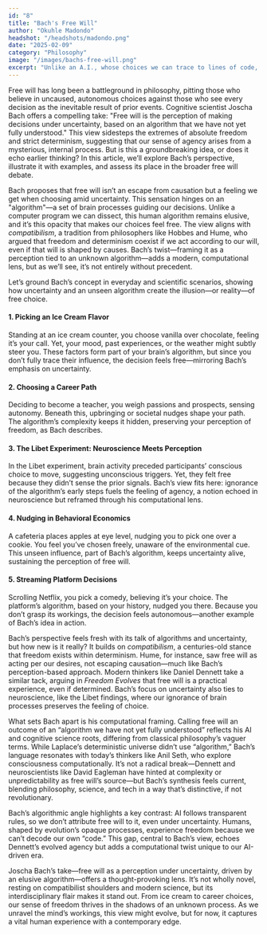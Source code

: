 ```yaml
---
id: "8"
title: "Bach's Free Will"
author: "Okuhle Madondo"
headshot: "/headshots/madondo.png"
date: "2025-02-09"
category: "Philosophy"
image: "/images/bachs-free-will.png"
excerpt: "Unlike an A.I., whose choices we can trace to lines of code, humans could be operating on a process so tangled that its very mystery might be why we feel free."
---
```


Free will has long been a battleground in philosophy, pitting those who believe in uncaused, autonomous choices against those who see every decision as the inevitable result of prior events. Cognitive scientist Joscha Bach offers a compelling take: "Free will is the perception of making decisions under uncertainty, based on an algorithm that we have not yet fully understood." This view sidesteps the extremes of absolute freedom and strict determinism, suggesting that our sense of agency arises from a mysterious, internal process. But is this a groundbreaking idea, or does it echo earlier thinking? In this article, we’ll explore Bach’s perspective, illustrate it with examples, and assess its place in the broader free will debate.

Bach proposes that free will isn’t an escape from causation but a feeling we get when choosing amid uncertainty. This sensation hinges on an "algorithm"—a set of brain processes guiding our decisions. Unlike a computer program we can dissect, this human algorithm remains elusive, and it’s this opacity that makes our choices feel free. The view aligns with *compatibilism*, a tradition from philosophers like Hobbes and Hume, who argued that freedom and determinism coexist if we act according to our will, even if that will is shaped by causes. Bach’s twist—framing it as a perception tied to an unknown algorithm—adds a modern, computational lens, but as we’ll see, it’s not entirely without precedent.

Let’s ground Bach’s concept in everyday and scientific scenarios, showing how uncertainty and an unseen algorithm create the illusion—or reality—of free choice.

#### 1. Picking an Ice Cream Flavor
Standing at an ice cream counter, you choose vanilla over chocolate, feeling it’s your call. Yet, your mood, past experiences, or the weather might subtly steer you. These factors form part of your brain’s algorithm, but since you don’t fully trace their influence, the decision feels free—mirroring Bach’s emphasis on uncertainty.

#### 2. Choosing a Career Path
Deciding to become a teacher, you weigh passions and prospects, sensing autonomy. Beneath this, upbringing or societal nudges shape your path. The algorithm’s complexity keeps it hidden, preserving your perception of freedom, as Bach describes.

#### 3. The Libet Experiment: Neuroscience Meets Perception
In the Libet experiment, brain activity preceded participants’ conscious choice to move, suggesting unconscious triggers. Yet, they felt free because they didn’t sense the prior signals. Bach’s view fits here: ignorance of the algorithm’s early steps fuels the feeling of agency, a notion echoed in neuroscience but reframed through his computational lens.

#### 4. Nudging in Behavioral Economics
A cafeteria places apples at eye level, nudging you to pick one over a cookie. You feel you’ve chosen freely, unaware of the environmental cue. This unseen influence, part of Bach’s algorithm, keeps uncertainty alive, sustaining the perception of free will.

#### 5. Streaming Platform Decisions
Scrolling Netflix, you pick a comedy, believing it’s your choice. The platform’s algorithm, based on your history, nudged you there. Because you don’t grasp its workings, the decision feels autonomous—another example of Bach’s idea in action.


Bach’s perspective feels fresh with its talk of algorithms and uncertainty, but how new is it really? It builds on *compatibilism*, a centuries-old stance that freedom exists within determinism. Hume, for instance, saw free will as acting per our desires, not escaping causation—much like Bach’s perception-based approach. Modern thinkers like Daniel Dennett take a similar tack, arguing in *Freedom Evolves* that free will is a practical experience, even if determined. Bach’s focus on uncertainty also ties to neuroscience, like the Libet findings, where our ignorance of brain processes preserves the feeling of choice.

What sets Bach apart is his computational framing. Calling free will an outcome of an “algorithm we have not yet fully understood” reflects his AI and cognitive science roots, differing from classical philosophy’s vaguer terms. While Laplace’s deterministic universe didn’t use “algorithm,” Bach’s language resonates with today’s thinkers like Anil Seth, who explore consciousness computationally. It’s not a radical break—Dennett and neuroscientists like David Eagleman have hinted at complexity or unpredictability as free will’s source—but Bach’s synthesis feels current, blending philosophy, science, and tech in a way that’s distinctive, if not revolutionary.

Bach’s algorithmic angle highlights a key contrast: AI follows transparent rules, so we don’t attribute free will to it, even under uncertainty. Humans, shaped by evolution’s opaque processes, experience freedom because we can’t decode our own “code.” This gap, central to Bach’s view, echoes Dennett’s evolved agency but adds a computational twist unique to our AI-driven era.

Joscha Bach’s take—free will as a perception under uncertainty, driven by an elusive algorithm—offers a thought-provoking lens. It’s not wholly novel, resting on compatibilist shoulders and modern science, but its interdisciplinary flair makes it stand out. From ice cream to career choices, our sense of freedom thrives in the shadows of an unknown process. As we unravel the mind’s workings, this view might evolve, but for now, it captures a vital human experience with a contemporary edge.
